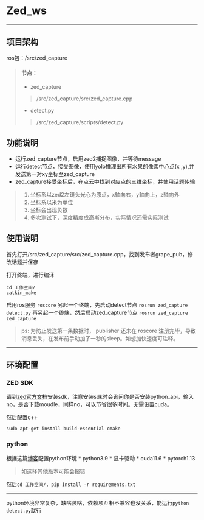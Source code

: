 # Zed_ws
***
## 项目架构

  ros包：/src/zed_capture
  
>  #### 节点：
>  * zed_capture
> > /src/zed_capture/src/zed_capture.cpp  
>  * detect.py 
> > /src/zed_capture/scripts/detect.py

## 功能说明

  * 运行zed_capture节点，启用zed2捕捉图像，并等待message
  * 运行detect节点，接受图像，使用yolo推理出所有水果的像素中心点(x ,y),并发送第一对xy坐标至zed_capture
  * zed_capture接受坐标后，在点云中找到对应点的三维坐标，并使用话题传输
  > 1. 坐标系以zed2左镜头光心为原点，x轴向右，y轴向上，z轴向外
  > 2. 坐标系以米为单位
  > 3. 坐标会出现负数
  > 4. 多次测试下，深度精度成高斯分布，实际情况还需实际测试
    
## 使用说明

  首先打开/src/zed_capture/src/zed_capture.cpp，找到发布者grape_pub，修改话题并保存
  
  打开终端，进行编译
  ```
  cd 工作空间/
  catkin_make
  ```
  启用ros服务
  `roscore`
  另起一个终端，先启动detect节点
  `rosrun zed_capture detect.py`
  再另起一个终端，然后启动zed_capture节点
  `rosrun zed_capture zed_capture`

  > ps: 为防止发送第一条数据时， publisher 还未在 roscore 注册完毕，导致消息丢失，在发布前手动加了一秒的sleep。如想加快速度可注释。
***
## 环境配置

### ZED SDK
  请到[zed官方文档](https://www.stereolabs.com/docs/installation/linux/)安装sdk，注意安装sdk时会询问你是否安装python_api，输入no，是否下载moudle，同样no，可以节省很多时间。无需设置cuda。

  然后配置c++
  ```
  sudo apt-get install build-essential cmake
  ```
### python
  根据这篇[博客](https://blog.csdn.net/qq_33806001/article/details/124850247?ops_request_misc=&request_id=&biz_id=102&utm_term=ubuntu%E5%AE%89%E8%A3%85pytorch&utm_medium=distribute.pc_search_result.none-task-blog-2~all~sobaiduweb~default-0-124850247.nonecase&spm=1018.2226.3001.4187)配置python环境
                      * python3.9
                      * 显卡驱动
                      * cuda11.6
                      * pytorch1.13
  > 如选择其他版本可能会报错

然后`cd 工作空间/`，`pip install -r requirements.txt `
***
python环境非常复杂，缺啥装啥，依赖项互相不兼容也没关系，能运行`python detect.py`就行
